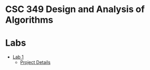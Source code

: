 # CSC 349 Design and Analysis of Algorithms

# Labs

- [Lab 1](./Assignments/Lab1_Singleton/)
    - [Project Details](https://canvas.calpoly.edu/courses/95587/assignments/687407)
